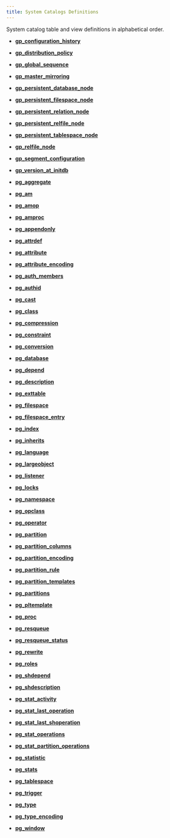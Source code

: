 ```yaml
---
title: System Catalogs Definitions
---
```


<!--
Licensed to the Apache Software Foundation (ASF) under one
or more contributor license agreements.  See the NOTICE file
distributed with this work for additional information
regarding copyright ownership.  The ASF licenses this file
to you under the Apache License, Version 2.0 (the
"License"); you may not use this file except in compliance
with the License.  You may obtain a copy of the License at

  http://www.apache.org/licenses/LICENSE-2.0

Unless required by applicable law or agreed to in writing,
software distributed under the License is distributed on an
"AS IS" BASIS, WITHOUT WARRANTIES OR CONDITIONS OF ANY
KIND, either express or implied.  See the License for the
specific language governing permissions and limitations
under the License.
-->

System catalog table and view definitions in alphabetical order.

-   **[gp\_configuration\_history](../../reference/catalog/gp_configuration_history/index.html)**

-   **[gp\_distribution\_policy](../../reference/catalog/gp_distribution_policy/index.html)**

-   **[gp\_global\_sequence](../../reference/catalog/gp_global_sequence/index.html)**

-   **[gp\_master\_mirroring](../../reference/catalog/gp_master_mirroring/index.html)**

-   **[gp\_persistent\_database\_node](../../reference/catalog/gp_persistent_database_node/index.html)**

-   **[gp\_persistent\_filespace\_node](../../reference/catalog/gp_persistent_filespace_node/index.html)**

-   **[gp\_persistent\_relation\_node](../../reference/catalog/gp_persistent_relation_node/index.html)**

-   **[gp\_persistent\_relfile\_node](../../reference/catalog/gp_persistent_relfile_node/index.html)**

-   **[gp\_persistent\_tablespace\_node](../../reference/catalog/gp_persistent_tablespace_node/index.html)**

-   **[gp\_relfile\_node](../../reference/catalog/gp_relfile_node/index.html)**

-   **[gp\_segment\_configuration](../../reference/catalog/gp_segment_configuration/index.html)**

-   **[gp\_version\_at\_initdb](../../reference/catalog/gp_version_at_initdb/index.html)**

-   **[pg\_aggregate](../../reference/catalog/pg_aggregate/index.html)**

-   **[pg\_am](../../reference/catalog/pg_am/index.html)**

-   **[pg\_amop](../../reference/catalog/pg_amop/index.html)**

-   **[pg\_amproc](../../reference/catalog/pg_amproc/index.html)**

-   **[pg\_appendonly](../../reference/catalog/pg_appendonly/index.html)**

-   **[pg\_attrdef](../../reference/catalog/pg_attrdef/index.html)**

-   **[pg\_attribute](../../reference/catalog/pg_attribute/index.html)**

-   **[pg\_attribute\_encoding](../../reference/catalog/pg_attribute_encoding/index.html)**

-   **[pg\_auth\_members](../../reference/catalog/pg_auth_members/index.html)**

-   **[pg\_authid](../../reference/catalog/pg_authid/index.html)**

-   **[pg\_cast](../../reference/catalog/pg_cast/index.html)**

-   **[pg\_class](../../reference/catalog/pg_class/index.html)**

-   **[pg\_compression](../../reference/catalog/pg_compression/index.html)**

-   **[pg\_constraint](../../reference/catalog/pg_constraint/index.html)**

-   **[pg\_conversion](../../reference/catalog/pg_conversion/index.html)**

-   **[pg\_database](../../reference/catalog/pg_database/index.html)**

-   **[pg\_depend](../../reference/catalog/pg_depend/index.html)**

-   **[pg\_description](../../reference/catalog/pg_description/index.html)**

-   **[pg\_exttable](../../reference/catalog/pg_exttable/index.html)**

-   **[pg\_filespace](../../reference/catalog/pg_filespace/index.html)**

-   **[pg\_filespace\_entry](../../reference/catalog/pg_filespace_entry/index.html)**

-   **[pg\_index](../../reference/catalog/pg_index/index.html)**

-   **[pg\_inherits](../../reference/catalog/pg_inherits/index.html)**

-   **[pg\_language](../../reference/catalog/pg_language/index.html)**

-   **[pg\_largeobject](../../reference/catalog/pg_largeobject/index.html)**

-   **[pg\_listener](../../reference/catalog/pg_listener/index.html)**

-   **[pg\_locks](../../reference/catalog/pg_locks/index.html)**

-   **[pg\_namespace](../../reference/catalog/pg_namespace/index.html)**

-   **[pg\_opclass](../../reference/catalog/pg_opclass/index.html)**

-   **[pg\_operator](../../reference/catalog/pg_operator/index.html)**

-   **[pg\_partition](../../reference/catalog/pg_partition/index.html)**

-   **[pg\_partition\_columns](../../reference/catalog/pg_partition_columns/index.html)**

-   **[pg\_partition\_encoding](../../reference/catalog/pg_partition_encoding/index.html)**

-   **[pg\_partition\_rule](../../reference/catalog/pg_partition_rule/index.html)**

-   **[pg\_partition\_templates](../../reference/catalog/pg_partition_templates/index.html)**

-   **[pg\_partitions](../../reference/catalog/pg_partitions/index.html)**

-   **[pg\_pltemplate](../../reference/catalog/pg_pltemplate/index.html)**

-   **[pg\_proc](../../reference/catalog/pg_proc/index.html)**

-   **[pg\_resqueue](../../reference/catalog/pg_resqueue/index.html)**

-   **[pg\_resqueue\_status](../../reference/catalog/pg_resqueue_status/index.html)**

-   **[pg\_rewrite](../../reference/catalog/pg_rewrite/index.html)**

-   **[pg\_roles](../../reference/catalog/pg_roles/index.html)**

-   **[pg\_shdepend](../../reference/catalog/pg_shdepend/index.html)**

-   **[pg\_shdescription](../../reference/catalog/pg_shdescription/index.html)**

-   **[pg\_stat\_activity](../../reference/catalog/pg_stat_activity/index.html)**

-   **[pg\_stat\_last\_operation](../../reference/catalog/pg_stat_last_operation/index.html)**

-   **[pg\_stat\_last\_shoperation](../../reference/catalog/pg_stat_last_shoperation/index.html)**

-   **[pg\_stat\_operations](../../reference/catalog/pg_stat_operations/index.html)**

-   **[pg\_stat\_partition\_operations](../../reference/catalog/pg_stat_partition_operations/index.html)**

-   **[pg\_statistic](../../reference/catalog/pg_statistic/index.html)**

-   **[pg\_stats](../../reference/catalog/pg_stats/index.html)**

-   **[pg\_tablespace](../../reference/catalog/pg_tablespace/index.html)**

-   **[pg\_trigger](../../reference/catalog/pg_trigger/index.html)**

-   **[pg\_type](../../reference/catalog/pg_type/index.html)**

-   **[pg\_type\_encoding](../../reference/catalog/pg_type_encoding/index.html)**

-   **[pg\_window](../../reference/catalog/pg_window/index.html)**


